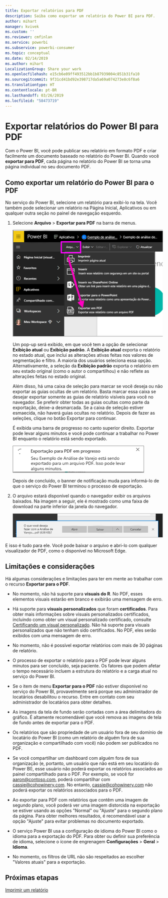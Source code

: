 ```yaml
---
title: Exportar relatórios para PDF
description: Saiba como exportar um relatório do Power BI para PDF.
author: mihart
manager: kvivek
ms.custom: ''
ms.reviewer: cmfinlan
ms.service: powerbi
ms.subservice: powerbi-consumer
ms.topic: conceptual
ms.date: 02/14/2019
ms.author: mihart
LocalizationGroup: Share your work
ms.openlocfilehash: e15cb6e09ff493512bb1b87939004c851b31fa10
ms.sourcegitcommit: 9f31cd41bd92e398717da5a69a074273e8c6f8a6
ms.translationtype: HT
ms.contentlocale: pt-BR
ms.lasthandoff: 03/26/2019
ms.locfileid: "58473719"
---
```

# <a name="export-reports-from-power-bi-to-pdf"></a>Exportar relatórios do Power BI para PDF
Com o Power BI, você pode publicar seu relatório em formato PDF e criar facilmente um documento baseado no relatório do Power BI. Quando você **exportar para PDF**, cada página no relatório do Power BI se torna uma página individual no seu documento PDF.

## <a name="how-to-export-your-power-bi-report-to-pdf"></a>Como exportar um relatório do Power BI para o PDF
No serviço do Power BI, selecione um relatório para exibi-lo na tela. Você também pode selecionar um relatório na Página Inicial, Aplicativos ou em qualquer outra seção no painel de navegação esquerdo.

1. Selecione **Arquivo** > **Exportar para PDF** na barra de menus.

    ![Seleção de Arquivo na barra de menus e seta apontando para Exportar para PDF](media/end-user-pdf/power-bi-export-pdf.png)

    Um pop-up será exibido, em que você tem a opção de selecionar **Exibição atual** ou **Exibição padrão**.  A **Exibição atual** exporta o relatório no estado atual, que inclui as alterações ativas feitas nos valores de segmentação e filtro.  A maioria dos usuários seleciona essa opção.  Alternativamente, a seleção da **Exibição padrão** exporta o relatório em seu estado original (como o autor o compartilhou) e não reflete as alterações feitas no estado original.
    
    Além disso, há uma caixa de seleção para marcar se você deseja ou não exportar as guias ocultas de um relatório.  Basta marcar essa caixa se desejar exportar somente as guias de relatório visíveis para você no navegador.  Se preferir obter todas as guias ocultas como parte da exportação, deixe-a desmarcada.  Se a caixa de seleção estiver esmaecida, não haverá guias ocultas no relatório.  Depois de fazer as seleções, clique no botão Exportar para continuar.
    
    É exibida uma barra de progresso no canto superior direito. Exportar pode levar alguns minutos e você pode continuar a trabalhar no Power BI enquanto o relatório está sendo exportado.

    ![Mensagem de progresso da exportação](media/end-user-pdf/power-bi-export-message.png)

    Depois de concluído, o banner de notificação muda para informá-lo de que o serviço do Power BI terminou o processo de exportação.

2. O arquivo estará disponível quando o navegador exibir os arquivos baixados. Na imagem a seguir, ele é mostrado como uma faixa de download na parte inferior da janela do navegador.

    ![Local do arquivo baixado](media/end-user-pdf/power-bi-save-file.png)

E isso é tudo para ele. Você pode baixar o arquivo e abri-lo com qualquer visualizador de PDF, como o disponível no Microsoft Edge.


## <a name="limitations-and-considerations"></a>Limitações e considerações
Há algumas considerações e limitações para ter em mente ao trabalhar com o recurso **Exportar para o PDF**.

* No momento, não há suporte para **visuais do R**. No PDF, esses elementos visuais estarão em branco e exibirão uma mensagem de erro.  

* Há suporte para **visuais personalizados** que foram **certificados**. Para obter mais informações sobre visuais personalizados certificados, incluindo como obter um visual personalizado certificado, consulte [Certificando um visual personalizado](../power-bi-custom-visuals-certified.md). Não há suporte para visuais personalizados que não tenham sido certificados. No PDF, eles serão exibidos com uma mensagem de erro.   

* No momento, não é possível exportar relatórios com mais de 30 páginas de relatório.

* O processo de exportar o relatório para o PDF pode levar alguns minutos para ser concluído, seja paciente. Os fatores que podem afetar o tempo necessário incluem a estrutura do relatório e a carga atual no serviço do Power BI.

* Se o item de menu **Exportar para o PDF** não estiver disponível no serviço do Power BI, provavelmente será porque seu administrador de locatários desabilitou o recurso. Entre em contato com seu administrador de locatários para obter detalhes.

* As imagens da tela de fundo serão cortadas com a área delimitadora do gráfico. É altamente recomendável que você remova as imagens de tela de fundo antes de exportar para o PDF.

* Os relatórios que são propriedade de um usuário fora de seu domínio de locatário do Power BI (como um relatório de alguém fora de sua organização e compartilhado com você) não podem ser publicados no PDF.

* Se você compartilhar um dashboard com alguém fora de sua organização (e, portanto, um usuário que não está em seu locatário do Power BI), esse usuário não poderá exportar os relatórios associados ao painel compartilhado para o PDF. Por exemplo, se você for aaron@contoso.com, poderá compartilhar com cassie@cohowinery.com. No entanto, cassie@cohowinery.com não poderá exportar os relatórios associados para o PDF.

* Ao exportar para PDF com relatórios que contêm uma imagem de segundo plano, você poderá ver uma imagem distorcida na exportação se estiver usando as opções "Normal" ou "Ajuste" para o segundo plano da página.  Para obter melhores resultados, é recomendável usar a opção "Ajuste" para evitar problemas no documento exportado.

* O serviço Power BI usa a configuração de idioma do Power BI como o idioma para a exportação do PDF. Para obter ou definir sua preferência de idioma, selecione o ícone de engrenagem **Configurações** > **Geral** > **Idioma**.

* No momento, os filtros de URL não são respeitados ao escolher "Valores atuais" para a exportação.

## <a name="next-steps"></a>Próximas etapas
[Imprimir um relatório](end-user-print.md)

